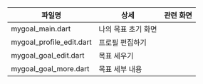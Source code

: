 | 파일명 | 상세 | 관련 화면 |
|---|---|---|
| mygoal_main.dart | 나의 목표 초기 화면 | |
| mygoal_profile_edit.dart | 프로필 편집하기 | |
| mygoal_goal_edit.dart | 목표 세우기 | |
| mygoal_goal_more.dart | 목표 세부 내용 | |

